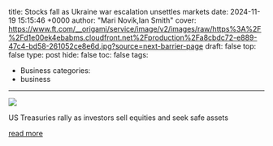 title: Stocks fall as Ukraine war escalation unsettles markets
date: 2024-11-19 15:15:46 +0000
author: "Mari Novik,Ian Smith"
cover: https://www.ft.com/__origami/service/image/v2/images/raw/https%3A%2F%2Fd1e00ek4ebabms.cloudfront.net%2Fproduction%2Fa8cbdc72-e889-47c4-bd58-261052ce8e6d.jpg?source=next-barrier-page
draft: false
top: false
type: post
hide: false
toc: false
tags:
  - Business
categories:
  - business
---

![](https://www.ft.com/__origami/service/image/v2/images/raw/https%3A%2F%2Fd1e00ek4ebabms.cloudfront.net%2Fproduction%2Fa8cbdc72-e889-47c4-bd58-261052ce8e6d.jpg?source=next-barrier-page)

US Treasuries rally as investors sell equities and seek safe assets

[read more](https://www.ft.com/content/895bcb26-a918-4e82-8e54-6d43a9efc96d)
